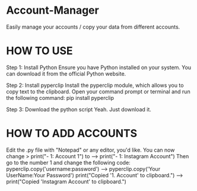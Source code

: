 # Account-Manager
Easily manage your accounts / copy your data from different accounts. 

# HOW TO USE
Step 1: Install Python
Ensure you have Python installed on your system. You can download it from the official Python website.

Step 2: Install pyperclip
Install the pyperclip module, which allows you to copy text to the clipboard. Open your command prompt or terminal and run the following command: pip install pyperclip

Step 3: Download the python script
Yeah. Just download it.

# HOW TO ADD ACCOUNTS
Edit the .py file with "Notepad" or any editor, you'd like. 
You can now change > print("- 1: Account 1") to --> print("- 1: Instagram Account")
Then go to the number 1 and change the following code:
        pyperclip.copy('username:password') --> pyperclip.copy('Your UserName:Your Password')
        print("Copied '1. Account' to clipboard.") --> print("Copied 'Instagram Account' to clipboard.")
